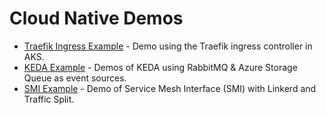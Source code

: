 # Cloud Native Demos

* [Traefik Ingress Example](https://github.com/clarenceb/traefik-ingress-example) - Demo using the Traefik ingress controller in AKS.
* [KEDA Example](https://github.com/clarenceb/cloud-native-demos/keda-script) - Demos of KEDA using RabbitMQ & Azure Storage Queue as event sources.
* [SMI Example](https://github.com/clarenceb/cloud-native-demos/smi-script) - Demo of Service Mesh Interface (SMI) with Linkerd and Traffic Split.